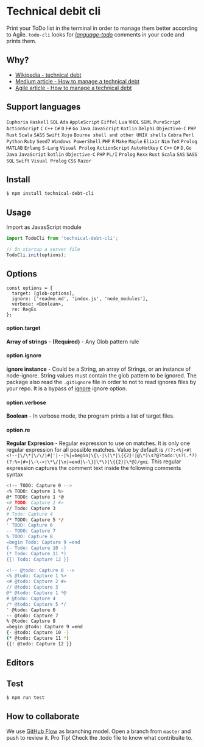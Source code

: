 # Technical debit cli

Print your ToDo list in the terminal in order to manage them better according to Agile. `todo-cli` looks for [_language-todo_](https://atom.io/packages/language-todo) comments in your code and prints them.

## Why?
* [Wikipedia - technical debt](https://en.wikipedia.org/wiki/Technical_debt)
* [Medium article - How to manage a technical debt](https://pieroblunda.medium.com/how-to-manage-a-technical-debt-53af3443b927)
* [Agile article - How to manage a technical debt](https://4agile.pl/how-to-manage-technical-debt/)

## Support languages
`Euphoria` `Haskell` `SQL` `Ada` `AppleScript` `Eiffel` `Lua` `VHDL` `SGML` `PureScript` `ActionScript` `C` `C++` `C#` `D` `F#` `Go` `Java` `JavaScript` `Kotlin` `Delphi` `Objective-C` `PHP` `Rust` `Scala` `SASS` `Swift` `Xojo` `Bourne shell and other UNIX shells` `Cobra` `Perl` `Python` `Ruby` `Seed7` `Windows PowerShell` `PHP` `R` `Make` `Maple` `Elixir` `Nim` `TeX` `Prolog` `MATLAB` `Erlang` `S-Lang` `Visual Prolog` `ActionScript` `AutoHotkey` `C` `C++` `C#` `D,Go` `Java` `JavaScript` `kotlin` `Objective-C` `PHP` `PL/I` `Prolog` `Rexx` `Rust` `Scala` `SAS` `SASS` `SQL` `Swift` `Visual Prolog` `CSS` `Razor`

## Install

```bash
$ npm install technical-debt-cli
```

## Usage

Import as JavasScript module
```javascript
import TodoCli from 'technical-debt-cli';

// On startup a server file
TodoCli.init(options);
```

## Options

```javasScript
const options = {
  target: [glob-options],
  ignore: ['readme.md', 'index.js', 'node_modules'],
  verbose: <Boolean>,
  re: RegEx
};
```

#### option.target
__Array of strings__ - __(Required)__ - Any Glob pattern rule

#### option.ignore
__ignore instance__ - Could be a String, an array of Strings, or an instance of node-ignore. String values must contain the glob pattern to be ignored. The package also read the `.gitignore` file in order to not to read ignores files by your repo. It is a bypass of [ignore](https://www.npmjs.com/package/ignore) ignore option.

#### option.verbose
__Boolean__ - In verbose mode, the program prints a list of target files.

#### option.re
__Regular Expresion__ - Regular expression to use on matches. It is only one regular expression for all possible matches. Value by default is `/(?:<%|<#|<!--|\/\*|\/\/|#|'|--|%|=begin|\{\-|\(\*|\{{2}!|@\*)\s?@?todo:\s?(.*?)(?:%>|#>|\-\->|\*\/|\n|=end|\-\}|\*\)|\{{2}|\*@)/gmi`. This regular expression captures the comment text inside the following comments syntax

```bash
<!-- TODO: Capture 0 -->
<% TODO: Capture 1 %>
@* TODO: Capture 1 *@
<# TODO: Capture 2 #>
// Todo: Capture 3
# Todo: Capture 4
/* TODO: Capture 5 */
' TODO: Capture 6
-- TODO: Capture 7
% TODO: Capture 8
=begin Todo: Capture 9 =end
{- Todo: Capture 10 -}
(* Todo: Capture 11 *)
{{! Todo: Capture 12 }}

<!-- @todo: Capture 0 -->
<% @todo: Capture 1 %>
<# @todo: Capture 2 #>
// @todo: Capture 3
@* @todo: Capture 1 *@
# @todo: Capture 4
/* @todo: Capture 5 */
' @todo: Capture 6
-- @todo: Capture 7
% @todo: Capture 8
=begin @todo: Capture 9 =end
{- @todo: Capture 10 -}
(* @todo: Capture 11 *)
{{! @todo: Capture 12 }}
```

## Editors

## Test

```bash
$ npm run test
```

## How to collaborate

We use [GitHub Flow](https://guides.github.com/introduction/flow/) as branching model. Open a branch from `master` and push to review it. Pro Tip! Check the .todo file to know what contribuite to.
